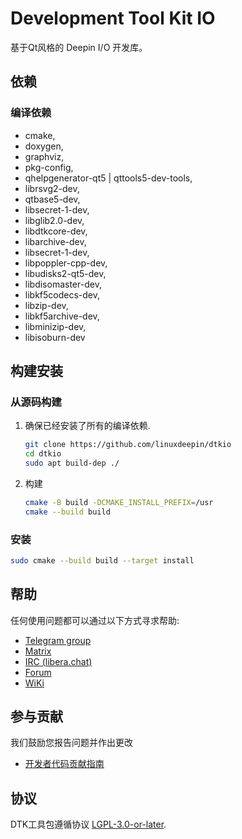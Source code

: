 # Development Tool Kit IO

基于Qt风格的 Deepin I/O 开发库。

## 依赖

### 编译依赖

-  cmake,
-  doxygen,
-  graphviz,
-  pkg-config,
-  qhelpgenerator-qt5 | qttools5-dev-tools,
-  librsvg2-dev,
-  qtbase5-dev,
-  libsecret-1-dev,
-  libglib2.0-dev,
-  libdtkcore-dev,
-  libarchive-dev,
-  libsecret-1-dev,
-  libpoppler-cpp-dev,
-  libudisks2-qt5-dev,
-  libdisomaster-dev,
-  libkf5codecs-dev,
-  libzip-dev,
-  libkf5archive-dev,
-  libminizip-dev,
-  libisoburn-dev

## 构建安装

### 从源码构建

1. 确保已经安装了所有的编译依赖.

   ```bash
   git clone https://github.com/linuxdeepin/dtkio
   cd dtkio
   sudo apt build-dep ./
   ```

2. 构建

   ```bash
   cmake -B build -DCMAKE_INSTALL_PREFIX=/usr
   cmake --build build
   ```

### 安装

```bash
sudo cmake --build build --target install
```

## 帮助

任何使用问题都可以通过以下方式寻求帮助:

* [Telegram group](https://t.me/deepin)
* [Matrix](https://matrix.to/#/#deepin-community:matrix.org)
* [IRC (libera.chat)](https://web.libera.chat/#deepin-community)
* [Forum](https://bbs.deepin.org)
* [WiKi](https://wiki.deepin.org/)

## 参与贡献

我们鼓励您报告问题并作出更改

* [开发者代码贡献指南](https://github.com/linuxdeepin/developer-center/wiki/Contribution-Guidelines-for-Developers)

## 协议

DTK工具包遵循协议 [LGPL-3.0-or-later](LICENSE).
